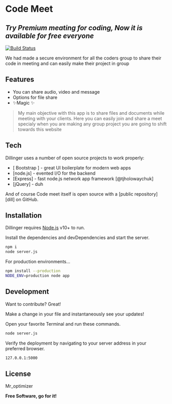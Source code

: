 # Code Meet
## _Try Premium meating for coding, Now it is available for free everyone_


[![Build Status](https://travis-ci.org/joemccann/dillinger.svg?branch=master)](https://travis-ci.org/joemccann/dillinger)

We had made a secure environment for all the coders group to share their code in meeting and can easily make their project in group

## Features
- You can share audio, video and message
- Options for file share
- ✨Magic ✨




> My main objective with this app is to 
> share files and documents while meeting
> with your clients.
> Here you can easily join and share a meet 
> specialy when you are making any group project
> you are going to shift towards this website


## Tech

Dillinger uses a number of open source projects to work properly:

- [ Bootstrap ] - great UI boilerplate for modern web apps
- [node.js] - evented I/O for the backend
- [Express] - fast node.js network app framework [@tjholowaychuk]
- [jQuery] - duh

And of course Code meet itself is open source with a [public repository][dill]
 on GitHub.

## Installation

Dillinger requires [Node.js](https://nodejs.org/) v10+ to run.

Install the dependencies and devDependencies and start the server.

```sh
npm i
node server.js
```

For production environments...

```sh
npm install --production
NODE_ENV=production node app
```


## Development

Want to contribute? Great!

Make a change in your file and instantaneously see your updates!

Open your favorite Terminal and run these commands.


```sh
node server.js
```

Verify the deployment by navigating to your server address in
your preferred browser.

```sh
127.0.0.1:5000
```

## License

Mr_optimizer

**Free Software, go for it!**

